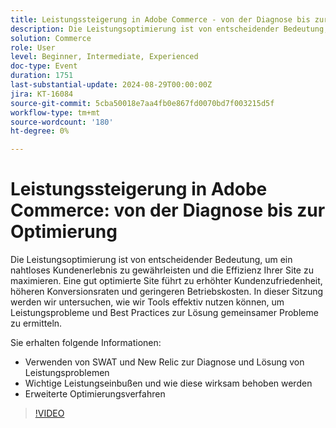 ```yaml
---
title: Leistungssteigerung in Adobe Commerce - von der Diagnose bis zur Optimierung
description: Die Leistungsoptimierung ist von entscheidender Bedeutung, um ein nahtloses Kundenerlebnis zu gewährleisten und die Effizienz Ihrer Site zu maximieren. Eine gut optimierte Site führt zu erhöhter Kundenzufriedenheit, höheren Konversionsraten und geringeren Betriebskosten. In dieser Sitzung werden wir untersuchen, wie wir Tools effektiv nutzen können, um Leistungsprobleme und Best Practices zur Lösung gemeinsamer Probleme zu ermitteln. Erfahren Sie, wie Sie mit SWAT und New Relic Leistungsprobleme diagnostizieren und beheben können Wichtige Leistungseinbußen und wie Sie diese effektiv beheben Erweiterte Optimierungstechniken
solution: Commerce
role: User
level: Beginner, Intermediate, Experienced
doc-type: Event
duration: 1751
last-substantial-update: 2024-08-29T00:00:00Z
jira: KT-16084
source-git-commit: 5cba50018e7aa4fb0e867fd0070bd7f003215d5f
workflow-type: tm+mt
source-wordcount: '180'
ht-degree: 0%

---
```



# Leistungssteigerung in Adobe Commerce: von der Diagnose bis zur Optimierung

Die Leistungsoptimierung ist von entscheidender Bedeutung, um ein nahtloses Kundenerlebnis zu gewährleisten und die Effizienz Ihrer Site zu maximieren. Eine gut optimierte Site führt zu erhöhter Kundenzufriedenheit, höheren Konversionsraten und geringeren Betriebskosten. In dieser Sitzung werden wir untersuchen, wie wir Tools effektiv nutzen können, um Leistungsprobleme und Best Practices zur Lösung gemeinsamer Probleme zu ermitteln.

Sie erhalten folgende Informationen:

* Verwenden von SWAT und New Relic zur Diagnose und Lösung von Leistungsproblemen
* Wichtige Leistungseinbußen und wie diese wirksam behoben werden
* Erweiterte Optimierungsverfahren

>[!VIDEO](https://video.tv.adobe.com/v/3433148/?learn=on)
